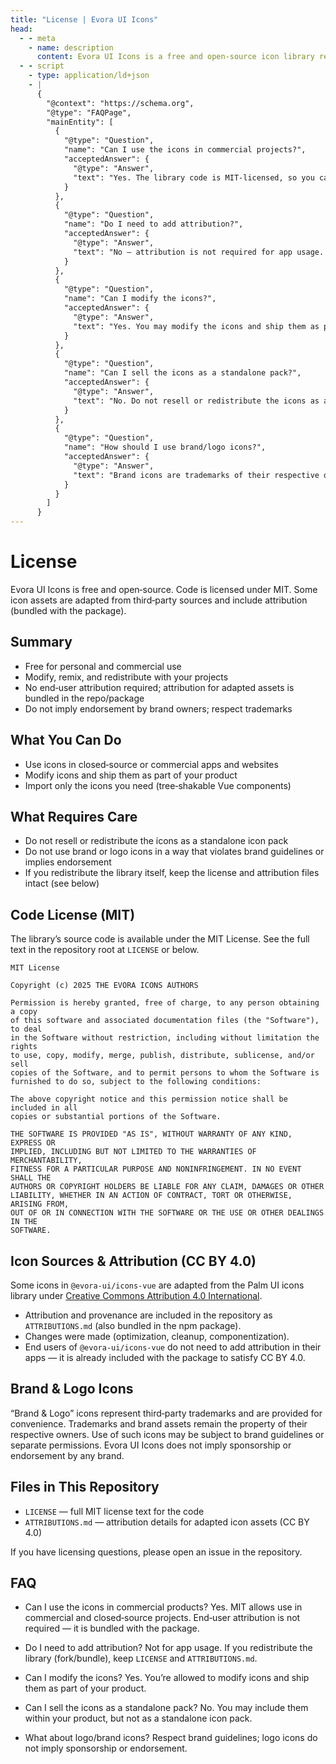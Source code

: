 ```yaml
---
title: "License | Evora UI Icons"
head:
  - - meta
    - name: description
      content: Evora UI Icons is a free and open‑source icon library released under the MIT License. Use our icons in any personal or commercial project; some assets include attribution (bundled).
  - - script
    - type: application/ld+json
    - |
      {
        "@context": "https://schema.org",
        "@type": "FAQPage",
        "mainEntity": [
          {
            "@type": "Question",
            "name": "Can I use the icons in commercial projects?",
            "acceptedAnswer": {
              "@type": "Answer",
              "text": "Yes. The library code is MIT‑licensed, so you can use the icons in personal and commercial products. End‑user attribution is not required; attribution for adapted assets is bundled with the package."
            }
          },
          {
            "@type": "Question",
            "name": "Do I need to add attribution?",
            "acceptedAnswer": {
              "@type": "Answer",
              "text": "No — attribution is not required for app usage. If you redistribute the library itself, keep LICENSE and ATTRIBUTIONS.md intact."
            }
          },
          {
            "@type": "Question",
            "name": "Can I modify the icons?",
            "acceptedAnswer": {
              "@type": "Answer",
              "text": "Yes. You may modify the icons and ship them as part of your product. Some assets originate from third‑party sources (CC BY 4.0); the adapted versions are bundled and attribution requirements are satisfied within the package."
            }
          },
          {
            "@type": "Question",
            "name": "Can I sell the icons as a standalone pack?",
            "acceptedAnswer": {
              "@type": "Answer",
              "text": "No. Do not resell or redistribute the icons as a standalone pack. Shipping them as part of your product is allowed."
            }
          },
          {
            "@type": "Question",
            "name": "How should I use brand/logo icons?",
            "acceptedAnswer": {
              "@type": "Answer",
              "text": "Brand icons are trademarks of their respective owners. Follow brand guidelines and avoid implying sponsorship or endorsement."
            }
          }
        ]
      }
---
```


# License

Evora UI Icons is free and open‑source. Code is licensed under MIT. Some icon assets are adapted from third‑party sources and include attribution (bundled with the package).

## Summary
- Free for personal and commercial use
- Modify, remix, and redistribute with your projects
- No end‑user attribution required; attribution for adapted assets is bundled in the repo/package
- Do not imply endorsement by brand owners; respect trademarks

## What You Can Do
- Use icons in closed‑source or commercial apps and websites
- Modify icons and ship them as part of your product
- Import only the icons you need (tree‑shakable Vue components)

## What Requires Care
- Do not resell or redistribute the icons as a standalone icon pack
- Do not use brand or logo icons in a way that violates brand guidelines or implies endorsement
- If you redistribute the library itself, keep the license and attribution files intact (see below)

## Code License (MIT)
The library’s source code is available under the MIT License. See the full text in the repository root at `LICENSE` or below.

```
MIT License

Copyright (c) 2025 THE EVORA ICONS AUTHORS

Permission is hereby granted, free of charge, to any person obtaining a copy
of this software and associated documentation files (the "Software"), to deal
in the Software without restriction, including without limitation the rights
to use, copy, modify, merge, publish, distribute, sublicense, and/or sell
copies of the Software, and to permit persons to whom the Software is
furnished to do so, subject to the following conditions:

The above copyright notice and this permission notice shall be included in all
copies or substantial portions of the Software.

THE SOFTWARE IS PROVIDED "AS IS", WITHOUT WARRANTY OF ANY KIND, EXPRESS OR
IMPLIED, INCLUDING BUT NOT LIMITED TO THE WARRANTIES OF MERCHANTABILITY,
FITNESS FOR A PARTICULAR PURPOSE AND NONINFRINGEMENT. IN NO EVENT SHALL THE
AUTHORS OR COPYRIGHT HOLDERS BE LIABLE FOR ANY CLAIM, DAMAGES OR OTHER
LIABILITY, WHETHER IN AN ACTION OF CONTRACT, TORT OR OTHERWISE, ARISING FROM,
OUT OF OR IN CONNECTION WITH THE SOFTWARE OR THE USE OR OTHER DEALINGS IN THE
SOFTWARE.
```

## Icon Sources & Attribution (CC BY 4.0)
Some icons in `@evora-ui/icons-vue` are adapted from the Palm UI icons library under
[Creative Commons Attribution 4.0 International](https://creativecommons.org/licenses/by/4.0/).

- Attribution and provenance are included in the repository as `ATTRIBUTIONS.md` (also bundled in the npm package).
- Changes were made (optimization, cleanup, componentization).
- End users of `@evora-ui/icons-vue` do not need to add attribution in their apps — it is already included with the package to satisfy CC BY 4.0.

## Brand & Logo Icons
“Brand & Logo” icons represent third‑party trademarks and are provided for convenience. Trademarks and brand assets remain the property of their respective owners. Use of such icons may be subject to brand guidelines or separate permissions. Evora UI Icons does not imply sponsorship or endorsement by any brand.

## Files in This Repository
- `LICENSE` — full MIT license text for the code
- `ATTRIBUTIONS.md` — attribution details for adapted icon assets (CC BY 4.0)

If you have licensing questions, please open an issue in the repository.

## FAQ

- Can I use the icons in commercial products?
  Yes. MIT allows use in commercial and closed‑source projects. End‑user attribution is not required — it is bundled with the package.

- Do I need to add attribution?
  Not for app usage. If you redistribute the library (fork/bundle), keep `LICENSE` and `ATTRIBUTIONS.md`.

- Can I modify the icons?
  Yes. You’re allowed to modify icons and ship them as part of your product.

- Can I sell the icons as a standalone pack?
  No. You may include them within your product, but not as a standalone icon pack.

- What about logo/brand icons?
  Respect brand guidelines; logo icons do not imply sponsorship or endorsement.

